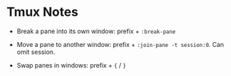 # Tmux Notes

- Break a pane into its own window: prefix + `:break-pane`

- Move a pane to another window: prefix +  `:join-pane -t session:0`. Can omit session.

- Swap panes in windows: prefix + `{` / `}`
